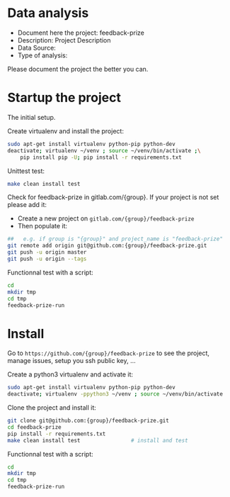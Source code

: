 # Data analysis
- Document here the project: feedback-prize
- Description: Project Description
- Data Source:
- Type of analysis:

Please document the project the better you can.

# Startup the project

The initial setup.

Create virtualenv and install the project:
```bash
sudo apt-get install virtualenv python-pip python-dev
deactivate; virtualenv ~/venv ; source ~/venv/bin/activate ;\
    pip install pip -U; pip install -r requirements.txt
```

Unittest test:
```bash
make clean install test
```

Check for feedback-prize in gitlab.com/{group}.
If your project is not set please add it:

- Create a new project on `gitlab.com/{group}/feedback-prize`
- Then populate it:

```bash
##   e.g. if group is "{group}" and project_name is "feedback-prize"
git remote add origin git@github.com:{group}/feedback-prize.git
git push -u origin master
git push -u origin --tags
```

Functionnal test with a script:

```bash
cd
mkdir tmp
cd tmp
feedback-prize-run
```

# Install

Go to `https://github.com/{group}/feedback-prize` to see the project, manage issues,
setup you ssh public key, ...

Create a python3 virtualenv and activate it:

```bash
sudo apt-get install virtualenv python-pip python-dev
deactivate; virtualenv -ppython3 ~/venv ; source ~/venv/bin/activate
```

Clone the project and install it:

```bash
git clone git@github.com:{group}/feedback-prize.git
cd feedback-prize
pip install -r requirements.txt
make clean install test                # install and test
```
Functionnal test with a script:

```bash
cd
mkdir tmp
cd tmp
feedback-prize-run
```
